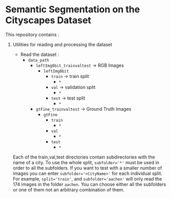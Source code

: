 # Semantic Segmentation on the Cityscapes Dataset

This repository contains :
1. Utilities for reading and processing the dataset
    - Read the dataset :
        - `data_path`
            - `leftImg8bit_trainvaltest` -> RGB Images
                - `leftImg8bit`
                    - `train` -> train split
                        - `*`
                    - `val` -> validation split
                        - `*`
                    - `test` -> test split
                        - `*`
            - `gtFine_trainvaltest` -> Ground Truth Images
                - `gtFine`
                    - `train`
                        - `*`
                    - `val`
                        - `*`
                    - `test`
                        - `*`

    Each of the train,val,test directories contain subdirectories with the name of a city. 
    To use the whole split, `subfolder='*'` must be used in order to all the subfolders.
    If you want to test with a smaller number of images you can enter `subfolder='<CityName>'`
    for each individual split. For example, `split='train'`, and `subfolder='aachen'` will only
    read the 174 images in the folder `aachen`. You can choose either all the subfolders or one 
    of them not an arbitrary combination of them.